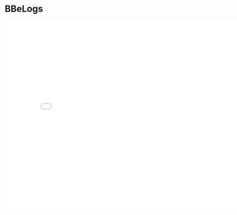 # BBeLogs

<embed src="Odencat_-_Text_Channels_-_blockbros_904740845473923162.html" width="825" height="600"></embed>
